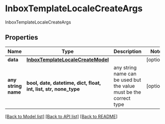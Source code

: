 # InboxTemplateLocaleCreateArgs

InboxTemplateLocaleCreateArgs

## Properties
Name | Type | Description | Notes
------------ | ------------- | ------------- | -------------
**data** | [**InboxTemplateLocaleCreateModel**](InboxTemplateLocaleCreateModel.md) |  | [optional] 
**any string name** | **bool, date, datetime, dict, float, int, list, str, none_type** | any string name can be used but the value must be the correct type | [optional]

[[Back to Model list]](../README.md#documentation-for-models) [[Back to API list]](../README.md#documentation-for-api-endpoints) [[Back to README]](../README.md)


